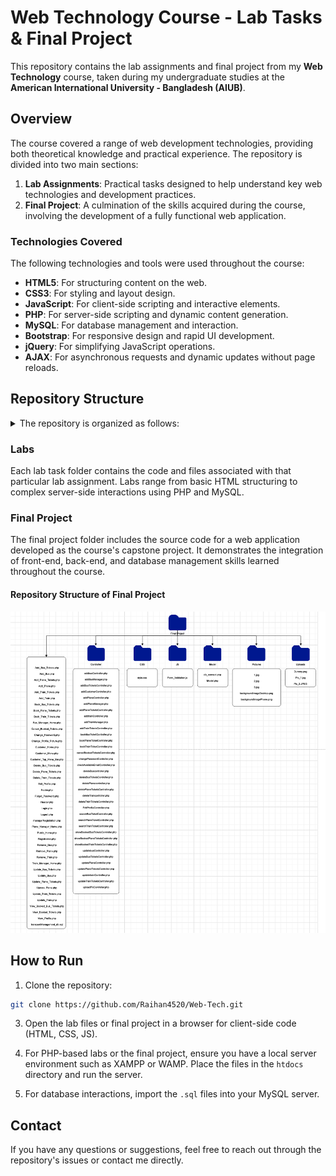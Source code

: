 # Web Technology Course - Lab Tasks & Final Project

This repository contains the lab assignments and final project from my **Web Technology** course, taken during my undergraduate studies at the **American International University - Bangladesh (AIUB)**.

## Overview

The course covered a range of web development technologies, providing both theoretical knowledge and practical experience. The repository is divided into two main sections:

1. **Lab Assignments**: Practical tasks designed to help understand key web technologies and development practices.
2. **Final Project**: A culmination of the skills acquired during the course, involving the development of a fully functional web application.

### Technologies Covered

The following technologies and tools were used throughout the course:
- **HTML5**: For structuring content on the web.
- **CSS3**: For styling and layout design.
- **JavaScript**: For client-side scripting and interactive elements.
- **PHP**: For server-side scripting and dynamic content generation.
- **MySQL**: For database management and interaction.
- **Bootstrap**: For responsive design and rapid UI development.
- **jQuery**: For simplifying JavaScript operations.
- **AJAX**: For asynchronous requests and dynamic updates without page reloads.

## Repository Structure

<details>
  <summary>The repository is organized as follows:</summary>

```bash
.
└── Web-Tech
    ├── Final Project
    │   ├── Add_Bus.php
    │   ├── Add_Bus_Tickets.php
    │   ├── Add_Plane.php
    │   ├── Add_Plane_Tickets.php
    │   ├── Add_Train.php
    │   ├── Add_Train_Tickets.php
    │   ├── Book_Bus_Tickets.php
    │   ├── Book_Plane_Tickets.php
    │   ├── Book_Train_Tickets.php
    │   ├── Bus_Manager_Home.php
    │   ├── CSS
    │   │   └── style.css
    │   ├── Cancel_Booked_Tickets.php
    │   ├── Change_Password.php
    │   ├── Change_Profile_Picture.php
    │   ├── Controller
    │   │   ├── EditProfileController.php
    │   │   ├── addBusManager.php
    │   │   ├── addBusTicketsController.php
    │   │   ├── addCustomerController.php
    │   │   ├── addPlaneController.php
    │   │   ├── addPlaneManager.php
    │   │   ├── addPlaneTicketsController.php
    │   │   ├── addTrainManager.php
    │   │   ├── addTrainTicketsController.php
    │   │   ├── addbusController.php
    │   │   ├── addtrainController.php
    │   │   ├── bookBusTicketController.php
    │   │   ├── bookPlaneTicketController.php
    │   │   ├── bookTrainTicketController.php
    │   │   ├── cancelBookedTicketsController.php
    │   │   ├── changePasswordController.php
    │   │   ├── checkAvailableEmailController.php
    │   │   ├── deleteBusTicketsController.php
    │   │   ├── deleteBuscontroller.php
    │   │   ├── deletePlaneTicketsController.php
    │   │   ├── deletePlanecontroller.php
    │   │   ├── deleteTrainTicketsController.php
    │   │   ├── deleteTraincontroller.php
    │   │   ├── searchBusTicketController.php
    │   │   ├── searchPlaneTicketController.php
    │   │   ├── searchTrainTicketController.php
    │   │   ├── showBookedBusTicketsController.php
    │   │   ├── showBookedPlaneTicketsController.php
    │   │   ├── showBookedTrainTicketsController.php
    │   │   ├── updateBusTicketsController.php
    │   │   ├── updatePlaneController.php
    │   │   ├── updatePlaneTicketsController.php
    │   │   ├── updateTrainTicketsController.php
    │   │   ├── updatebusController.php
    │   │   ├── updatetrainController.php
    │   │   └── uploadPicController.php
    │   ├── Customer_Home.php
    │   ├── Customer_Menu.php
    │   ├── Customer_Top_Menu_Bar.php
    │   ├── Delete_Bus_Tickets.php
    │   ├── Delete_Plane_Tickets.php
    │   ├── Delete_Train_Tickets.php
    │   ├── Edit_Profile.php
    │   ├── Footer.php
    │   ├── Forget_Password.php
    │   ├── Header.php
    │   ├── JS
    │   │   └── Form_Validation.js
    │   ├── Login.php
    │   ├── Logout.php
    │   ├── Model
    │   │   ├── Model.php
    │   │   └── db_connect.php
    │   ├── Pictures
    │   │   ├── 1.jpg
    │   │   ├── 2.jpg
    │   │   ├── 3.jpg
    │   │   ├── backgroundImageDesktop.png
    │   │   └── backgroundImagePhone.png
    │   ├── Plane_Manager_Home.php
    │   ├── Public_Home.php
    │   ├── Registration.php
    │   ├── Remove_Bus.php
    │   ├── Remove_Plane.php
    │   ├── Remove_Train.php
    │   ├── Train_Manager_Home.php
    │   ├── Update_Bus.php
    │   ├── Update_Bus_Tickets.php
    │   ├── Update_Plane.php
    │   ├── Update_Plane_Tickets.php
    │   ├── Update_Train.php
    │   ├── Update_Train_Tickets.php
    │   ├── Uploads
    │   │   ├── Dummy.png
    │   │   ├── Pic_1.jpg
    │   │   └── Pic_2.JPEG
    │   ├── View_Booked_Bus_Tickets.php
    │   ├── View_Booked_Tickets.php
    │   ├── View_Profile.php
    │   ├── managerRegistration.php
    │   └── transportManagement_db.sql
    ├── Lab task 1
    │   ├── 1_ss1.png
    │   ├── 1_ss2.png
    │   ├── 2_ss1.png
    │   ├── 2_ss2.png
    │   ├── 2_ss3.png
    │   ├── 2_ss4.png
    │   ├── Lab_Task_1_1.html
    │   ├── Lab_Task_1_2.html
    │   ├── Lock.png
    │   ├── Passport size photo.jpg
    │   └── Scanned Signature.jpg
    ├── Lab task 2
    │   ├── Lab2Task.php
    │   ├── ss1.png
    │   └── ss2.png
    ├── Lab task 3
    │   ├── Change_Password.php
    │   ├── Data.json
    │   ├── Login.php
    │   ├── Profile.php
    │   ├── Registration.php
    │   ├── Screenshots
    │   │   ├── Change_Password_ss1.png
    │   │   ├── Change_Password_ss2.png
    │   │   ├── Login_ss1.png
    │   │   ├── Login_ss2.png
    │   │   ├── Profile_Picture_ss.png
    │   │   └── Registration_ss.png
    │   ├── Upload.php
    │   ├── Uploads
    │   │   ├── Pic_1.jpg
    │   │   └── Pic_2.JPEG
    │   └── dummy.png
    ├── Lab task 4
    │   ├── Account.php
    │   ├── Change_Password.php
    │   ├── Data.json
    │   ├── Edit_Profile.php
    │   ├── Footer.php
    │   ├── Forget_Password.php
    │   ├── Header.php
    │   ├── Logged_In_Dashboard.php
    │   ├── Login.php
    │   ├── Logout.php
    │   ├── Profile_Picture.php
    │   ├── Public_Home.php
    │   ├── Registration.php
    │   ├── Screenshots
    │   │   ├── A.png
    │   │   ├── B.png
    │   │   ├── C.png
    │   │   ├── D.png
    │   │   ├── E.png
    │   │   ├── F1.png
    │   │   ├── F2.png
    │   │   ├── G.png
    │   │   └── H.png
    │   ├── Upload.php
    │   ├── Uploads
    │   │   ├── Pic_1.jpg
    │   │   ├── Pic_2.JPEG
    │   │   └── dummy.png
    │   ├── View_Profile.php
    │   └── xcompany.png
    ├── Lab task 5
    │   ├── Screenshots
    │   │   ├── A.png
    │   │   ├── B.png
    │   │   ├── C.png
    │   │   ├── D.png
    │   │   ├── E1.png
    │   │   └── E2.png
    │   ├── addProduct.php
    │   ├── controller
    │   │   ├── createProductController.php
    │   │   ├── deleteProductController.php
    │   │   ├── productInfoController.php
    │   │   └── updateProductController.php
    │   ├── deleteProduct.php
    │   ├── displayProduct.php
    │   ├── editProduct.php
    │   ├── menu.php
    │   ├── model
    │   │   ├── db_connect.php
    │   │   └── model.php
    │   ├── product_db.sql
    │   └── searchProduct.php
    ├── Lab task 6
    │   ├── Book_Bus_Tickets.php
    │   ├── Book_Plane_Tickets.php
    │   ├── Book_Train_Tickets.php
    │   ├── Bus_Tickets_Data.json
    │   ├── Cancel_Booked_Tickets.php
    │   ├── Change_Password.php
    │   ├── Change_Profile_Picture.php
    │   ├── Controller
    │   │   ├── EditProfileController.php
    │   │   ├── addCustomerController.php
    │   │   ├── bookBusTicketController.php
    │   │   ├── bookPlaneTicketController.php
    │   │   ├── bookTrainTicketController.php
    │   │   ├── cancelBookedTicketsController.php
    │   │   ├── changePasswordController.php
    │   │   └── uploadPicController.php
    │   ├── Customer_Data.json
    │   ├── Customer_Home.php
    │   ├── Customer_Menu.php
    │   ├── Customer_Top_Menu_Bar.php
    │   ├── Edit_Profile.php
    │   ├── Footer.php
    │   ├── Forget_Password.php
    │   ├── Header.php
    │   ├── Login.php
    │   ├── Logos
    │   │   └── Public_Home_Logo.jpg
    │   ├── Logout.php
    │   ├── Model
    │   │   ├── Model.php
    │   │   └── db_connect.php
    │   ├── Plane_Tickets_Data.json
    │   ├── Public_Home.php
    │   ├── Registration.php
    │   ├── Screenshots
    │   │   ├── A.png
    │   │   ├── B.png
    │   │   ├── C.png
    │   │   ├── D.png
    │   │   ├── E.png
    │   │   ├── F.png
    │   │   └── G.png
    │   ├── Train_Tickets_Data.json
    │   ├── Uploads
    │   │   ├── Dummy.png
    │   │   ├── Pic_1.jpg
    │   │   └── Pic_2.JPEG
    │   ├── View_Booked_Tickets.php
    │   ├── View_Profile.php
    │   └── customer_db.sql
    ├── Lab task 7
    │   ├── Book_Bus_Tickets.php
    │   ├── Book_Plane_Tickets.php
    │   ├── Book_Train_Tickets.php
    │   ├── Bus_Tickets_Data.json
    │   ├── CSS
    │   │   └── style.css
    │   ├── Cancel_Booked_Tickets.php
    │   ├── Change_Password.php
    │   ├── Change_Profile_Picture.php
    │   ├── Controller
    │   │   ├── EditProfileController.php
    │   │   ├── addCustomerController.php
    │   │   ├── bookBusTicketController.php
    │   │   ├── bookPlaneTicketController.php
    │   │   ├── bookTrainTicketController.php
    │   │   ├── cancelBookedTicketsController.php
    │   │   ├── changePasswordController.php
    │   │   └── uploadPicController.php
    │   ├── Customer_Data.json
    │   ├── Customer_Home.php
    │   ├── Customer_Menu.php
    │   ├── Customer_Top_Menu_Bar.php
    │   ├── Edit_Profile.php
    │   ├── Footer.php
    │   ├── Forget_Password.php
    │   ├── Header.php
    │   ├── Login.php
    │   ├── Logout.php
    │   ├── Model
    │   │   ├── Model.php
    │   │   └── db_connect.php
    │   ├── Pictures
    │   │   ├── 1.jpg
    │   │   ├── 2.jpg
    │   │   ├── 3.jpg
    │   │   ├── backgroundImageDesktop.jpg
    │   │   └── backgroundImagePhone.jpg
    │   ├── Plane_Tickets_Data.json
    │   ├── Public_Home.php
    │   ├── Registration.php
    │   ├── Screenshots
    │   │   ├── Customer_Home (Desktop view).png
    │   │   ├── Customer_Home (Phone view).png
    │   │   ├── Login (Desktop view).png
    │   │   ├── Login (Phone view).png
    │   │   ├── Registration (Desktop view).png
    │   │   └── Registration (Phone view).png
    │   ├── Train_Tickets_Data.json
    │   ├── Uploads
    │   │   ├── Dummy.png
    │   │   ├── Pic_1.jpg
    │   │   └── Pic_2.JPEG
    │   ├── View_Booked_Tickets.php
    │   ├── View_Profile.php
    │   └── customer_db.sql
    ├── Lab task 8
    │   ├── Book_Bus_Tickets.php
    │   ├── Book_Plane_Tickets.php
    │   ├── Book_Train_Tickets.php
    │   ├── Bus_Tickets_Data.json
    │   ├── CSS
    │   │   └── style.css
    │   ├── Cancel_Booked_Tickets.php
    │   ├── Change_Password.php
    │   ├── Change_Profile_Picture.php
    │   ├── Controller
    │   │   ├── EditProfileController.php
    │   │   ├── addCustomerController.php
    │   │   ├── bookBusTicketController.php
    │   │   ├── bookPlaneTicketController.php
    │   │   ├── bookTrainTicketController.php
    │   │   ├── cancelBookedTicketsController.php
    │   │   ├── changePasswordController.php
    │   │   └── uploadPicController.php
    │   ├── Customer_Data.json
    │   ├── Customer_Home.php
    │   ├── Customer_Menu.php
    │   ├── Customer_Top_Menu_Bar.php
    │   ├── Edit_Profile.php
    │   ├── Footer.php
    │   ├── Forget_Password.php
    │   ├── Header.php
    │   ├── JS
    │   │   └── Form_Validation.js
    │   ├── Login.php
    │   ├── Logout.php
    │   ├── Model
    │   │   ├── Model.php
    │   │   └── db_connect.php
    │   ├── Pictures
    │   │   ├── 1.jpg
    │   │   ├── 2.jpg
    │   │   ├── 3.jpg
    │   │   ├── backgroundImageDesktop.png
    │   │   └── backgroundImagePhone.png
    │   ├── Plane_Tickets_Data.json
    │   ├── Public_Home.php
    │   ├── Registration.php
    │   ├── Screenshots
    │   │   ├── Book Bus Tickets.png
    │   │   ├── Change Password.png
    │   │   ├── Edit Profile.png
    │   │   ├── Login.png
    │   │   └── Registration.png
    │   ├── Train_Tickets_Data.json
    │   ├── Uploads
    │   │   ├── Dummy.png
    │   │   ├── Pic_1.jpg
    │   │   └── Pic_2.JPEG
    │   ├── View_Booked_Tickets.php
    │   ├── View_Profile.php
    │   └── customer_db.sql
    ├── Lab task 9
    │   ├── Book_Bus_Tickets.php
    │   ├── Book_Plane_Tickets.php
    │   ├── Book_Train_Tickets.php
    │   ├── CSS
    │   │   └── style.css
    │   ├── Cancel_Booked_Tickets.php
    │   ├── Change_Password.php
    │   ├── Change_Profile_Picture.php
    │   ├── Controller
    │   │   ├── EditProfileController.php
    │   │   ├── addCustomerController.php
    │   │   ├── bookBusTicketController.php
    │   │   ├── bookPlaneTicketController.php
    │   │   ├── bookTrainTicketController.php
    │   │   ├── cancelBookedTicketsController.php
    │   │   ├── changePasswordController.php
    │   │   ├── checkAvailableEmailController.php
    │   │   ├── searchBusTicketController.php
    │   │   ├── searchPlaneTicketController.php
    │   │   ├── searchTrainTicketController.php
    │   │   ├── showBookedBusTicketsController.php
    │   │   ├── showBookedPlaneTicketsController.php
    │   │   ├── showBookedTrainTicketsController.php
    │   │   └── uploadPicController.php
    │   ├── Customer_Home.php
    │   ├── Customer_Menu.php
    │   ├── Customer_Top_Menu_Bar.php
    │   ├── Edit_Profile.php
    │   ├── Footer.php
    │   ├── Forget_Password.php
    │   ├── Header.php
    │   ├── JS
    │   │   └── Form_Validation.js
    │   ├── Login.php
    │   ├── Logout.php
    │   ├── Model
    │   │   ├── Model.php
    │   │   └── db_connect.php
    │   ├── Pictures
    │   │   ├── 1.jpg
    │   │   ├── 2.jpg
    │   │   ├── 3.jpg
    │   │   ├── backgroundImageDesktop.png
    │   │   └── backgroundImagePhone.png
    │   ├── Public_Home.php
    │   ├── Registration.php
    │   ├── Screenshots
    │   │   ├── 1.png
    │   │   ├── 2.png
    │   │   └── 3.png
    │   ├── Uploads
    │   │   ├── Dummy.png
    │   │   ├── Pic_1.jpg
    │   │   └── Pic_2.JPEG
    │   ├── View_Booked_Tickets.php
    │   ├── View_Profile.php
    │   └── transportManagement_db.sql
    ├── README.md
    └── Repository Structure of Final Project.png

50 directories, 362 files
```
</details>

### Labs

Each lab task folder contains the code and files associated with that particular lab assignment. Labs range from basic HTML structuring to complex server-side interactions using PHP and MySQL.

### Final Project

The final project folder includes the source code for a web application developed as the course's capstone project. It demonstrates the integration of front-end, back-end, and database management skills learned throughout the course.

#### Repository Structure of Final Project
![Repository Structure of Final Project](./Repository%20Structure%20of%20Final%20Project.png)

## How to Run

1. Clone the repository:
```bash
git clone https://github.com/Raihan4520/Web-Tech.git
```

3. Open the lab files or final project in a browser for client-side code (HTML, CSS, JS).

4. For PHP-based labs or the final project, ensure you have a local server environment such as XAMPP or WAMP. Place the files in the `htdocs` directory and run the server.

5. For database interactions, import the `.sql` files into your MySQL server.

## Contact

If you have any questions or suggestions, feel free to reach out through the repository's issues or contact me directly.
